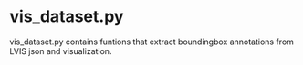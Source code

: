 # vis_dataset.py
vis_dataset.py contains funtions that extract boundingbox annotations from LVIS json and visualization.
